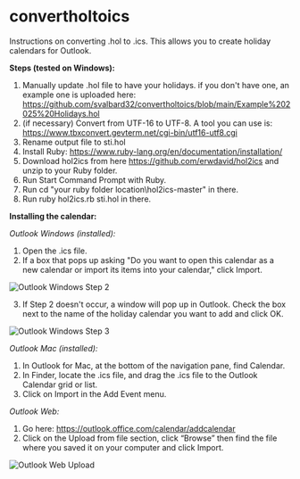 # convertholtoics
Instructions on converting .hol to .ics. This allows you to create holiday calendars for Outlook.

**Steps (tested on Windows):**
1. Manually update .hol file to have your holidays. if you don't have one, an example one is uploaded here: https://github.com/svalbard32/convertholtoics/blob/main/Example%202025%20Holidays.hol
2. (if necessary) Convert from UTF-16 to UTF-8. A tool you can use is: https://www.tbxconvert.gevterm.net/cgi-bin/utf16-utf8.cgi
3. Rename output file to sti.hol
4. Install Ruby: https://www.ruby-lang.org/en/documentation/installation/
5. Download hol2ics from here https://github.com/erwdavid/hol2ics and unzip to your Ruby folder.
6. Run Start Command Prompt with Ruby.
7. Run cd "your ruby folder location\hol2ics-master" in there.
8. Run ruby hol2ics.rb sti.hol in there.

**Installing the calendar:**

_Outlook Windows (installed):_
1. Open the .ics file.
2. If a box that pops up asking "Do you want to open this calendar as a new calendar or import its items into your calendar," click Import.

![Outlook Windows Step 2](https://github.com/user-attachments/assets/a0d49ae6-ad2b-4de7-a035-dea3ef9df6a7)

3. If Step 2 doesn't occur, a window will pop up in Outlook. Check the box next to the name of the holiday calendar you want to add and click OK.

![Outlook Windows Step 3](https://github.com/user-attachments/assets/f16616ec-b210-4c95-852a-cb03a872efb7)

_Outlook Mac (installed):_
1.	In Outlook for Mac, at the bottom of the navigation pane, find Calendar.
2.	In Finder, locate the .ics file, and drag the .ics file to the Outlook Calendar grid or list.
3.	Click on Import in the Add Event menu.

_Outlook Web:_
1.	Go here: https://outlook.office.com/calendar/addcalendar
2.	Click on the Upload from file section, click “Browse” then find the file where you saved it on your computer and click Import.

![Outlook Web Upload](https://github.com/user-attachments/assets/3c3eab0b-00be-4ad8-ab9f-75afb386ffce)
